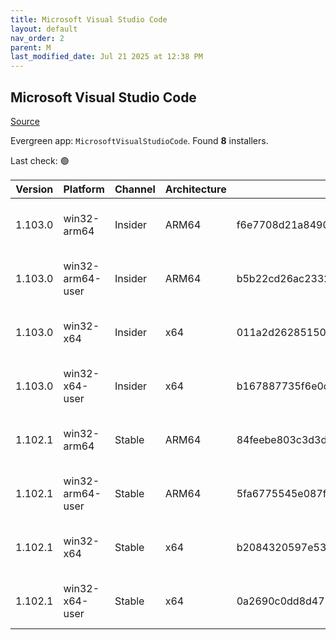 ```yaml
---
title: Microsoft Visual Studio Code
layout: default
nav_order: 2
parent: M
last_modified_date: Jul 21 2025 at 12:38 PM
---
```


## Microsoft Visual Studio Code

[Source](https://code.visualstudio.com)

Evergreen app: `MicrosoftVisualStudioCode`. Found **8** installers.

Last check: 🟢

| Version | Platform         | Channel | Architecture | Sha256                                                           | URI                                                                                                                                                                                                                                                                                                              |
| ------- | ---------------- | ------- | ------------ | ---------------------------------------------------------------- | ---------------------------------------------------------------------------------------------------------------------------------------------------------------------------------------------------------------------------------------------------------------------------------------------------------------- |
| 1.103.0 | win32-arm64      | Insider | ARM64        | f6e7708d21a8490621b2d73661b3d8571b809fa9d08886c3ed808d99751bfd36 | [https://vscode.download.prss.microsoft.com/dbazure/download/insider/ec0f0be4a71892d46a136811f5a5c160f032f129/VSCodeSetup-arm64-1.103.0-insider.exe](https://vscode.download.prss.microsoft.com/dbazure/download/insider/ec0f0be4a71892d46a136811f5a5c160f032f129/VSCodeSetup-arm64-1.103.0-insider.exe)         |
| 1.103.0 | win32-arm64-user | Insider | ARM64        | b5b22cd26ac2332d6bff303af46812aaa3e3d02f57c8e4e7e0220a2745a19df9 | [https://vscode.download.prss.microsoft.com/dbazure/download/insider/ec0f0be4a71892d46a136811f5a5c160f032f129/VSCodeUserSetup-arm64-1.103.0-insider.exe](https://vscode.download.prss.microsoft.com/dbazure/download/insider/ec0f0be4a71892d46a136811f5a5c160f032f129/VSCodeUserSetup-arm64-1.103.0-insider.exe) |
| 1.103.0 | win32-x64        | Insider | x64          | 011a2d26285150c8d3fedfd47bebb9d23239070dde21008c69fec540c7262d96 | [https://vscode.download.prss.microsoft.com/dbazure/download/insider/ec0f0be4a71892d46a136811f5a5c160f032f129/VSCodeSetup-x64-1.103.0-insider.exe](https://vscode.download.prss.microsoft.com/dbazure/download/insider/ec0f0be4a71892d46a136811f5a5c160f032f129/VSCodeSetup-x64-1.103.0-insider.exe)             |
| 1.103.0 | win32-x64-user   | Insider | x64          | b167887735f6e0c5a9809204a4c93060c5207e265f06ad028e1907c44466a6ee | [https://vscode.download.prss.microsoft.com/dbazure/download/insider/ec0f0be4a71892d46a136811f5a5c160f032f129/VSCodeUserSetup-x64-1.103.0-insider.exe](https://vscode.download.prss.microsoft.com/dbazure/download/insider/ec0f0be4a71892d46a136811f5a5c160f032f129/VSCodeUserSetup-x64-1.103.0-insider.exe)     |
| 1.102.1 | win32-arm64      | Stable  | ARM64        | 84feebe803c3d3d88ca7c6fd5fbee148e2e34bc4ba058f5b13f2e4d6dbed632d | [https://vscode.download.prss.microsoft.com/dbazure/download/stable/7adae6a56e34cb64d08899664b814cf620465925/VSCodeSetup-arm64-1.102.1.exe](https://vscode.download.prss.microsoft.com/dbazure/download/stable/7adae6a56e34cb64d08899664b814cf620465925/VSCodeSetup-arm64-1.102.1.exe)                           |
| 1.102.1 | win32-arm64-user | Stable  | ARM64        | 5fa6775545e087f4a98dd1ec1b455a35e394ca215c64615da46a05b0724a59e7 | [https://vscode.download.prss.microsoft.com/dbazure/download/stable/7adae6a56e34cb64d08899664b814cf620465925/VSCodeUserSetup-arm64-1.102.1.exe](https://vscode.download.prss.microsoft.com/dbazure/download/stable/7adae6a56e34cb64d08899664b814cf620465925/VSCodeUserSetup-arm64-1.102.1.exe)                   |
| 1.102.1 | win32-x64        | Stable  | x64          | b2084320597e5311bf6fbc23598227009af874c7ad55fbd0f1ab2f22a45b0144 | [https://vscode.download.prss.microsoft.com/dbazure/download/stable/7adae6a56e34cb64d08899664b814cf620465925/VSCodeSetup-x64-1.102.1.exe](https://vscode.download.prss.microsoft.com/dbazure/download/stable/7adae6a56e34cb64d08899664b814cf620465925/VSCodeSetup-x64-1.102.1.exe)                               |
| 1.102.1 | win32-x64-user   | Stable  | x64          | 0a2690c0dd8d477ce5363eea03bd84d16460e9562ab43266dc9929dfc61a7603 | [https://vscode.download.prss.microsoft.com/dbazure/download/stable/7adae6a56e34cb64d08899664b814cf620465925/VSCodeUserSetup-x64-1.102.1.exe](https://vscode.download.prss.microsoft.com/dbazure/download/stable/7adae6a56e34cb64d08899664b814cf620465925/VSCodeUserSetup-x64-1.102.1.exe)                       |
